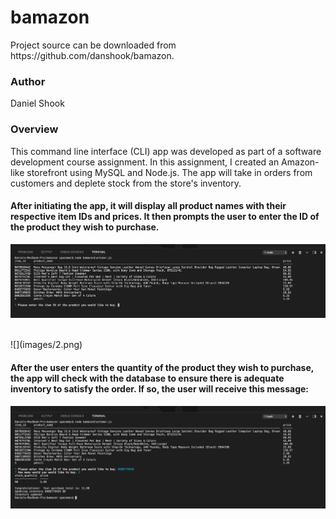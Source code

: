 <h1>bamazon</h1>

<p>Project source can be downloaded from https://github.com/danshook/bamazon.

<h3>Author</h3>

Daniel Shook

<h3>Overview</h3>
This command line interface (CLI) app was developed as part of a software development course assignment. In this assignment, I created an Amazon-like storefront using MySQL and Node.js. The app will take in orders from customers and deplete stock from the store's inventory.
<br>
<h4>After initiating the app, it will display all product names with their respective item IDs and prices. It then prompts the user to enter the ID of the product they wish to purchase.</h4>

![](images/1.png)

<br>
![](images/2.png)

<h4>After the user enters the quantity of the product they wish to purchase, the app will check with the database to ensure there is adequate inventory to satisfy the order. If so, the user will receive this message:</h4>

![](images/3.png)
